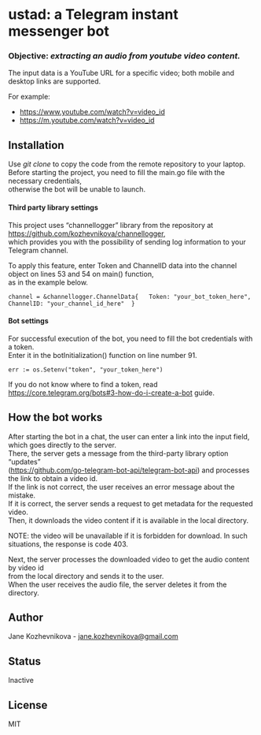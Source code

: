 # ustad: a Telegram instant messenger bot 

### Objective: _extracting an audio from youtube video content._

The input data is a YouTube URL for a specific video; both mobile and desktop links are supported.  

For example: 
* https://www.youtube.com/watch?v=video_id
* https://m.youtube.com/watch?v=video_id

## Installation
Use *git clone* to copy the code from the remote repository to your laptop.  
Before starting the project, you need to fill the main.go file with the necessary credentials,  
otherwise the bot will be unable to launch.  

#### Third party library settings 

This project uses “channellogger” library from the repository at https://github.com/kozhevnikova/channellogger,  
which provides you with the possibility of sending log information to your Telegram channel.  

To apply this feature, enter Token and ChannelID data into the channel object on lines 53 and 54 on main() function,  
as in the example below.  

`channel = &channellogger.ChannelData{  
    Token: "your_bot_token_here",  
    ChannelID: "your_channel_id_here" 
 }`  

#### Bot settings

For successful execution of the bot, you need to fill the bot credentials with a token.  
Enter it in the botInitialization() function on line number 91.  

`err := os.Setenv("token", "your_token_here")`

If you do not know where to find a token, read https://core.telegram.org/bots#3-how-do-i-create-a-bot guide.  

## How the bot works
After starting the bot in a chat, the user can enter a link into the input field, which goes directly to the server.   
There, the server gets a message from the third-party library option “updates”  
(https://github.com/go-telegram-bot-api/telegram-bot-api) and processes the link to obtain a video id.  
If the link is not correct, the user receives an error message about the mistake.    
If it is correct, the server sends a request to get metadata for the requested video.    
Then, it downloads the video content if it is available in the local directory.   

NOTE: the video will be unavailable if it is forbidden for download. In such situations, the response is code 403.    

Next, the server processes the downloaded video to get the audio content by video id  
from the local directory and sends it to the user.  
When the user receives the audio file, the server deletes it from the directory. 

## Author
Jane Kozhevnikova - jane.kozhevnikova@gmail.com

## Status
Inactive

## License
MIT
